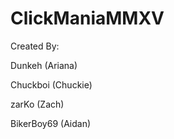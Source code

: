 # ClickManiaMMXV

Created By: 

Dunkeh (Ariana)

Chuckboi (Chuckie)

zarKo (Zach)

BikerBoy69 (Aidan)
